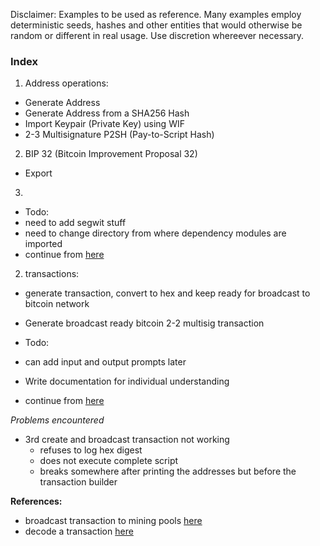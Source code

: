 Disclaimer:
Examples to be used as reference.
Many examples employ deterministic seeds, hashes and other entities that would otherwise be random or different in real usage.
Use discretion whereever necessary.


### Index
1. Address operations:
  - Generate Address
  - Generate Address from a SHA256 Hash
  - Import Keypair (Private Key) using WIF
  - 2-3 Multisignature P2SH (Pay-to-Script Hash)
2. BIP 32 (Bitcoin Improvement Proposal 32)
  - Export
3. 

  - Todo:
  - need to add segwit stuff
  - need to change directory from where dependency modules are imported
  - continue from [here](https://github.com/bitcoinjs/bitcoinjs-lib/blob/5b0ccb6f68ed9189dc3e382d78e108046974910f/test/integration/addresses.js#L50)

2. transactions:
  - generate transaction, convert to hex and keep ready for broadcast to bitcoin network
  - Generate broadcast ready bitcoin 2-2 multisig transaction

  - Todo:
  - can add input and output prompts later
  - Write documentation for individual understanding
  - continue from [here](https://github.com/bitcoinjs/bitcoinjs-lib/blob/5b0ccb6f68ed9189dc3e382d78e108046974910f/test/integration/transactions.js#L45)


*Problems encountered*
- 3rd create and broadcast transaction not working
  - refuses to log hex digest
  - does not execute complete script
  - breaks somewhere after printing the addresses but before the transaction builder


**References:**
- broadcast transaction to mining pools [here](https://blockchain.info/pushtx)
- decode a transaction [here](https://blockchain.info/decode-tx)
